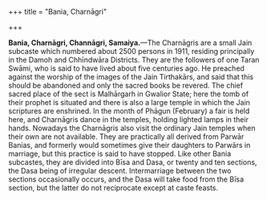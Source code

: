 +++
title = "Bania, Charnāgri"

+++

**Bania, Charnāgri, Channāgri, Samaiya.**—The Charnāgris are a small Jain subcaste which numbered about 2500 persons in 1911, residing principally in the Damoh and Chhīndwāra Districts. They are the followers of one Taran Swāmi, who is said to have lived about five centuries ago. He preached against the worship of the images of the Jain Tirthakārs, and said that this should be abandoned and only the sacred books be revered. The chief sacred place of the sect is Malhārgarh in Gwalior State; here the tomb of their prophet is situated and there is also a large temple in which the Jain scriptures are enshrined. In the month of Phāgun \(February\) a fair is held here, and Charnāgris dance in the temples, holding lighted lamps in their hands. Nowadays the Charnāgris also visit the ordinary Jain temples when their own are not available. They are practically all derived from Parwār Banias, and formerly would sometimes give their daughters to Parwārs in marriage, but this practice is said to have stopped. Like other Bania subcastes, they are divided into Bīsa and Dasa, or twenty and ten sections, the Dasa being of irregular descent. Intermarriage between the two sections occasionally occurs, and the Dasa will take food from the Bīsa section, but the latter do not reciprocate except at caste feasts. 


